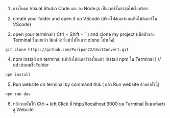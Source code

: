 1) ดาวโหลด Visual Studio Code และ ลง Node.js เป็นเวอร์ชั่นล่าสุดให้เรียบร้อย
2) create your folder and open it on VScode (สร้างโฟล์เดอร์และเปิดโฟล์เดอร์ใน VScode)

3) open your terminal ( Ctrl + Shift + ` ) and clone my project (เปิดตัวของ Terminal ขึ้นมาแล้ว พิมพ์ คำสั่งเข้าไปในการ clone โปรเจ็ค)
```bast
git clone https://github.com/Puripan22/UnitConvert.git
```
4) npm install on terminal (เข้าถึงโฟล์เดอร์ข้างในแล้ว install npm ใน Terminal ) // cd เข้าตามชื่อFolder 
```bash
npm install
```

5) Run website on  terminal by command this ( แล้ว Run website ด้วยคำสั่งนี้)
```bash
npm run dev
```
6) หลังจากนั้นให้ Ctrl + left Click ที่  http://localhost:3000 บน Terminal ขึ้นมาเพื่อเข้าสู่ Website
